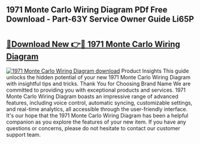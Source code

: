 ## 1971 Monte Carlo Wiring Diagram PDf Free Download - Part-63Y Service Owner Guide Li65P

# <h2><a href="http://dfq6xvk.blite.top/?on=1971+Monte+Carlo+Wiring+Diagram">🔗Download New 👉🔴 1971 Monte Carlo Wiring Diagram</a></h2>

[![1971 Monte Carlo Wiring Diagram download](https://i.imgur.com/lujVjoI.png)](http://dfq6xvk.blite.top/?on=1971+Monte+Carlo+Wiring+Diagram)
Product Insights This guide unlocks the hidden potential of your new 1971 Monte Carlo Wiring Diagram with insightful tips and tricks. Thank You for Choosing Brand Name We are committed to providing you with exceptional products and services. 1971 Monte Carlo Wiring Diagram boasts an impressive range of advanced features, including voice control, automatic syncing, customizable settings, and real-time analytics, all accessible through the user-friendly interface. It's our hope that the 1971 Monte Carlo Wiring Diagram has been a helpful companion as you explore the features of your new item. If you have any questions or concerns, please do not hesitate to contact our customer support team.
